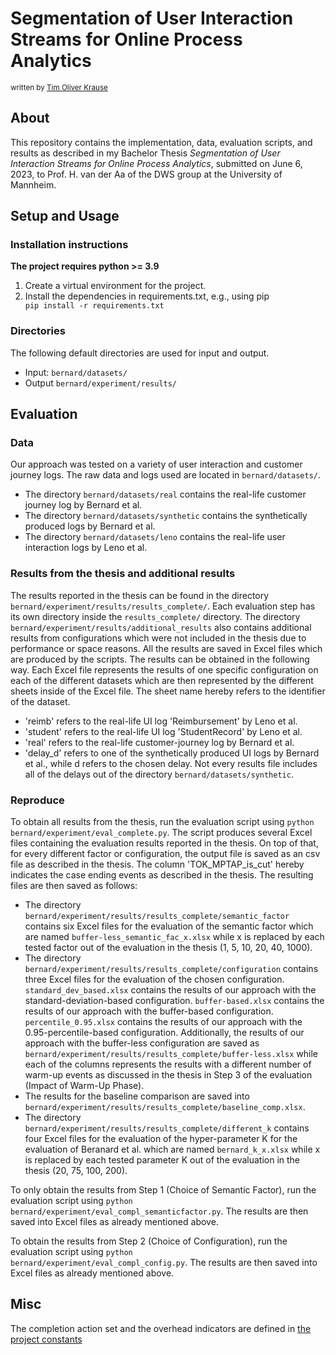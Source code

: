 # Segmentation of User Interaction Streams for Online Process Analytics

<sub>
written by <a href="mailto:tim.krause@students.uni-mannheim.de">Tim Oliver Krause</a><br />
</sub>

## About
This repository contains the implementation, data, evaluation scripts, and results as described in my Bachelor Thesis <i>Segmentation of User Interaction Streams for Online Process Analytics</i>, submitted on June 6, 2023, to Prof. H. van der Aa of the DWS group at the University of Mannheim.

## Setup and Usage

### Installation instructions
**The project requires python >= 3.9**

1. Create a virtual environment for the project.
2. Install the dependencies in requirements.txt, e.g., using pip <code> pip install -r requirements.txt </code>

### Directories
The following default directories are used for input and output.

* Input: <code>bernard/datasets/</code>
* Output <code>bernard/experiment/results/</code>

## Evaluation
### Data
Our approach was tested on a variety of user interaction and customer journey logs. The raw data and logs used are located in <code>bernard/datasets/</code>.

* The directory <code>bernard/datasets/real</code> contains the real-life customer journey log by Bernard et al.
* The directory <code>bernard/datasets/synthetic</code> contains the synthetically produced logs by Bernard et al.
* The directory <code>bernard/datasets/leno</code> contains the real-life user interaction logs by Leno et al.
### Results from the thesis and additional results
The results reported in the thesis can be found in the directory <code>bernard/experiment/results/results_complete/</code>. Each evaluation step has its own directory inside the <code>results_complete/</code> directory. The directory <code>bernard/experiment/results/additional_results</code> also contains additional results from configurations which were not included in the thesis due to performance or space reasons. All the results are saved in Excel files which are produced by the scripts. The results can be obtained in the following way. Each Excel file represents the results of one specific configuration on each of the different datasets which are then represented by the different sheets inside of the Excel file. The sheet name hereby refers to the identifier of the dataset.
* 'reimb' refers to the real-life UI log 'Reimbursement' by Leno et al.
* 'student' refers to the real-life UI log 'StudentRecord' by Leno et al.
* 'real' refers to the real-life customer-journey log by Bernard et al.
* 'delay_d' refers to one of the synthetically produced UI logs by Bernard et al., while d refers to the chosen delay. Not every results file includes all of the delays out of the directory <code>bernard/datasets/synthetic</code>.

### Reproduce
To obtain all results from the thesis, run the evaluation script using <code>python bernard/experiment/eval_complete.py</code>. The script produces several Excel files containing the evaluation results reported in the thesis. On top of that, for every different factor or configuration, the output file is saved as an csv file as described in the thesis. The column 'TOK_MPTAP_is_cut' hereby indicates the case ending events as described in the thesis. The resulting files are then saved as follows:
* The directory <code>bernard/experiment/results/results_complete/semantic_factor</code> contains six Excel files for the evaluation of the semantic factor which are named <code>buffer-less_semantic_fac_x.xlsx</code> while x is replaced by each tested factor out of the evaluation in the thesis (1, 5, 10, 20, 40, 1000).
* The directory <code>bernard/experiment/results/results_complete/configuration</code> contains three Excel files for the evaluation of the chosen configuration. <code>standard_dev_based.xlsx</code> contains the results of our approach with the standard-deviation-based configuration. <code>buffer-based.xlsx</code> contains the results of our approach with the buffer-based configuration. <code>percentile_0.95.xlsx</code> contains the results of our approach with the 0.95-percentile-based configuration. Additionally, the results of our approach with the buffer-less configuration are saved as <code>bernard/experiment/results/results_complete/buffer-less.xlsx</code> while each of the columns represents the results with a different number of warm-up events as discussed in the thesis in Step 3 of the evaluation (Impact of Warm-Up Phase).
* The results for the baseline comparison are saved into <code>bernard/experiment/results/results_complete/baseline_comp.xlsx</code>.
* The directory <code>bernard/experiment/results/results_complete/different_k</code> contains four Excel files for the evaluation of the hyper-parameter K for the evaluation of Beranard et al. which are named <code>bernard_k_x.xlsx</code> while x is replaced by each tested parameter K out of the evaluation in the thesis (20, 75, 100, 200).

To only obtain the results from Step 1 (Choice of Semantic Factor), run the evaluation script using <code>python bernard/experiment/eval_compl_semanticfactor.py</code>. The results are then saved into Excel files as already mentioned above.

To obtain the results from Step 2 (Choice of Configuration), run the evaluation script using <code>python bernard/experiment/eval_compl_config.py</code>. The results are then saved into Excel files as already mentioned above.

## Misc
The completion action set and the overhead indicators are defined in [the project constants](https://gitlab.uni-mannheim.de/processanalytics/task-recognition-from-event-stream/-/blob/main/const.py)
